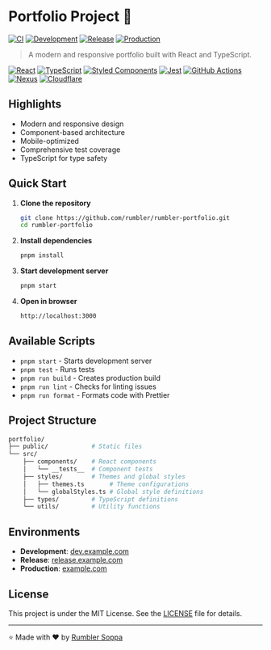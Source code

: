 # Portfolio Project 🚀

[![CI](https://github.com/rumbler/rumbler-portfolio/actions/workflows/ci.yml/badge.svg)](https://github.com/rumbler/rumbler-portfolio/actions/workflows/ci.yml)
[![Development](https://github.com/rumbler/rumbler-portfolio/actions/workflows/development.yml/badge.svg)](https://github.com/rumbler/rumbler-portfolio/actions/workflows/development.yml)
[![Release](https://github.com/rumbler/rumbler-portfolio/actions/workflows/release.yml/badge.svg)](https://github.com/rumbler/rumbler-portfolio/actions/workflows/release.yml)
[![Production](https://github.com/rumbler/rumbler-portfolio/actions/workflows/production.yml/badge.svg)](https://github.com/rumbler/rumbler-portfolio/actions/workflows/production.yml)

> A modern and responsive portfolio built with React and TypeScript.

[![React](https://img.shields.io/badge/React-20232A?style=for-the-badge&logo=react&logoColor=61DAFB)](https://reactjs.org/)
[![TypeScript](https://img.shields.io/badge/TypeScript-007ACC?style=for-the-badge&logo=typescript&logoColor=white)](https://www.typescriptlang.org/)
[![Styled Components](https://img.shields.io/badge/styled--components-DB7093?style=for-the-badge&logo=styled-components&logoColor=white)](https://styled-components.com/)
[![Jest](https://img.shields.io/badge/Jest-C21325?style=for-the-badge&logo=jest&logoColor=white)](https://jestjs.io/)
[![GitHub Actions](https://img.shields.io/badge/github%20actions-%232671E5.svg?style=for-the-badge&logo=githubactions&logoColor=white)](https://github.com/features/actions)
[![Nexus](https://img.shields.io/badge/Nexus%20Repository-143752?style=for-the-badge&logo=sonatype&logoColor=white)](https://www.sonatype.com/products/nexus-repository)
[![Cloudflare](https://img.shields.io/badge/Cloudflare-F38020?style=for-the-badge&logo=cloudflare&logoColor=white)](https://www.cloudflare.com)

## Highlights

- Modern and responsive design
- Component-based architecture
- Mobile-optimized
- Comprehensive test coverage
- TypeScript for type safety

## Quick Start

1. **Clone the repository**

   ```bash
   git clone https://github.com/rumbler/rumbler-portfolio.git
   cd rumbler-portfolio
   ```

2. **Install dependencies**

   ```bash
   pnpm install
   ```

3. **Start development server**

   ```bash
   pnpm start
   ```

4. **Open in browser**

   ```bash
   http://localhost:3000
   ```

## Available Scripts

- `pnpm start`        - Starts development server
- `pnpm test`         - Runs tests
- `pnpm run build`    - Creates production build
- `pnpm run lint`     - Checks for linting issues
- `pnpm run format`   - Formats code with Prettier

## Project Structure

```bash
portfolio/
├── public/            # Static files
└── src/
    ├── components/    # React components
    │   └── __tests__  # Component tests
    ├── styles/        # Themes and global styles
    │   ├── themes.ts       # Theme configurations
    │   └── globalStyles.ts # Global style definitions
    ├── types/         # TypeScript definitions
    └── utils/         # Utility functions
```

## Environments

- **Development**: [dev.example.com](https://dev.example.com)
- **Release**: [release.example.com](https://release.example.com)
- **Production**: [example.com](https://example.com)

## License

This project is under the MIT License. See the [LICENSE](LICENSE) file for details.

---

⭐️ Made with ❤️ by [Rumbler Soppa](https://github.com/rumbler)

